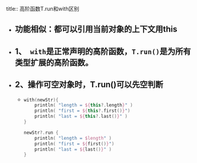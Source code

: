 title:: 高阶函数T.run和with区别

- ## 功能相似：都可以引用当前对象的上下文用this
- ## 1、` with`是正常声明的高阶函数，`T.run()`是为所有类型扩展的高阶函数。
- ## 2、操作可空对象时，T.run()可以先空判断
	- ```kotlin
	  with(newStr){
	      println( "length = ${this?.length}" )
	      println( "first = ${this?.first()}")
	      println( "last = ${this?.last()}" )
	  }
	  
	  newStr?.run {
	      println( "length = $length" )
	      println( "first = ${first()}")
	      println( "last = ${last()}" )
	  }
	  ```